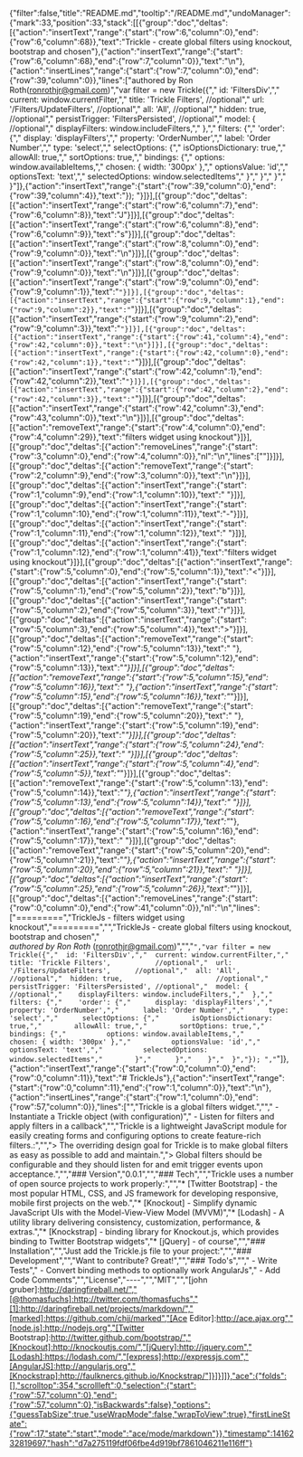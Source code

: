 {"filter":false,"title":"README.md","tooltip":"/README.md","undoManager":{"mark":33,"position":33,"stack":[[{"group":"doc","deltas":[{"action":"insertText","range":{"start":{"row":6,"column":0},"end":{"row":6,"column":68}},"text":"Trickle - create global filters using knockout, bootstrap and chosen"},{"action":"insertText","range":{"start":{"row":6,"column":68},"end":{"row":7,"column":0}},"text":"\n"},{"action":"insertLines","range":{"start":{"row":7,"column":0},"end":{"row":39,"column":0}},"lines":["authored by Ron Roth(ronrothjr@gmail.com)","var filter = new Trickle({","  id: 'FiltersDiv',","  current: window.currentFilter,","  title: 'Trickle Filters',           //optional","  url: '/Filters/UpdateFilters',      //optional","  all: 'All',                         //optional","  hidden: true,                       //optional","  persistTrigger: 'FiltersPersisted', //optional","  model: {                            //optional","    displayFilters: window.includeFilters,","  },","  filters: {","    'order': {","      display: 'displayFilters',","      property: 'OrderNumber',","      label: 'Order Number',","      type: 'select',","      selectOptions: {","        isOptionsDictionary: true,","        allowAll: true,","        sortOptions: true,","        bindings: {","          options: window.availableItems,","          chosen: { width: '300px' },","          optionsValue: 'id',","          optionsText: 'text',","          selectedOptions: window.selectedItems","        }","      }","    }","  }"]},{"action":"insertText","range":{"start":{"row":39,"column":0},"end":{"row":39,"column":4}},"text":"}); "}]}],[{"group":"doc","deltas":[{"action":"insertText","range":{"start":{"row":6,"column":7},"end":{"row":6,"column":8}},"text":"J"}]}],[{"group":"doc","deltas":[{"action":"insertText","range":{"start":{"row":6,"column":8},"end":{"row":6,"column":9}},"text":"s"}]}],[{"group":"doc","deltas":[{"action":"insertText","range":{"start":{"row":8,"column":0},"end":{"row":9,"column":0}},"text":"\n"}]}],[{"group":"doc","deltas":[{"action":"insertText","range":{"start":{"row":8,"column":0},"end":{"row":9,"column":0}},"text":"\n"}]}],[{"group":"doc","deltas":[{"action":"insertText","range":{"start":{"row":9,"column":0},"end":{"row":9,"column":1}},"text":"`"}]}],[{"group":"doc","deltas":[{"action":"insertText","range":{"start":{"row":9,"column":1},"end":{"row":9,"column":2}},"text":"`"}]}],[{"group":"doc","deltas":[{"action":"insertText","range":{"start":{"row":9,"column":2},"end":{"row":9,"column":3}},"text":"`"}]}],[{"group":"doc","deltas":[{"action":"insertText","range":{"start":{"row":41,"column":4},"end":{"row":42,"column":0}},"text":"\n"}]}],[{"group":"doc","deltas":[{"action":"insertText","range":{"start":{"row":42,"column":0},"end":{"row":42,"column":1}},"text":"`"}]}],[{"group":"doc","deltas":[{"action":"insertText","range":{"start":{"row":42,"column":1},"end":{"row":42,"column":2}},"text":"`"}]}],[{"group":"doc","deltas":[{"action":"insertText","range":{"start":{"row":42,"column":2},"end":{"row":42,"column":3}},"text":"`"}]}],[{"group":"doc","deltas":[{"action":"insertText","range":{"start":{"row":42,"column":3},"end":{"row":43,"column":0}},"text":"\n"}]}],[{"group":"doc","deltas":[{"action":"removeText","range":{"start":{"row":4,"column":0},"end":{"row":4,"column":29}},"text":"filters widget using knockout"}]}],[{"group":"doc","deltas":[{"action":"removeLines","range":{"start":{"row":3,"column":0},"end":{"row":4,"column":0}},"nl":"\n","lines":[""]}]}],[{"group":"doc","deltas":[{"action":"removeText","range":{"start":{"row":2,"column":9},"end":{"row":3,"column":0}},"text":"\n"}]}],[{"group":"doc","deltas":[{"action":"insertText","range":{"start":{"row":1,"column":9},"end":{"row":1,"column":10}},"text":" "}]}],[{"group":"doc","deltas":[{"action":"insertText","range":{"start":{"row":1,"column":10},"end":{"row":1,"column":11}},"text":"-"}]}],[{"group":"doc","deltas":[{"action":"insertText","range":{"start":{"row":1,"column":11},"end":{"row":1,"column":12}},"text":" "}]}],[{"group":"doc","deltas":[{"action":"insertText","range":{"start":{"row":1,"column":12},"end":{"row":1,"column":41}},"text":"filters widget using knockout"}]}],[{"group":"doc","deltas":[{"action":"insertText","range":{"start":{"row":5,"column":0},"end":{"row":5,"column":1}},"text":"<"}]}],[{"group":"doc","deltas":[{"action":"insertText","range":{"start":{"row":5,"column":1},"end":{"row":5,"column":2}},"text":"b"}]}],[{"group":"doc","deltas":[{"action":"insertText","range":{"start":{"row":5,"column":2},"end":{"row":5,"column":3}},"text":"r"}]}],[{"group":"doc","deltas":[{"action":"insertText","range":{"start":{"row":5,"column":3},"end":{"row":5,"column":4}},"text":">"}]}],[{"group":"doc","deltas":[{"action":"removeText","range":{"start":{"row":5,"column":12},"end":{"row":5,"column":13}},"text":" "},{"action":"insertText","range":{"start":{"row":5,"column":12},"end":{"row":5,"column":13}},"text":"_"}]}],[{"group":"doc","deltas":[{"action":"removeText","range":{"start":{"row":5,"column":15},"end":{"row":5,"column":16}},"text":" "},{"action":"insertText","range":{"start":{"row":5,"column":15},"end":{"row":5,"column":16}},"text":"_"}]}],[{"group":"doc","deltas":[{"action":"removeText","range":{"start":{"row":5,"column":19},"end":{"row":5,"column":20}},"text":" "},{"action":"insertText","range":{"start":{"row":5,"column":19},"end":{"row":5,"column":20}},"text":"_"}]}],[{"group":"doc","deltas":[{"action":"insertText","range":{"start":{"row":5,"column":24},"end":{"row":5,"column":25}},"text":" "}]}],[{"group":"doc","deltas":[{"action":"insertText","range":{"start":{"row":5,"column":4},"end":{"row":5,"column":5}},"text":"_"}]}],[{"group":"doc","deltas":[{"action":"removeText","range":{"start":{"row":5,"column":13},"end":{"row":5,"column":14}},"text":"_"},{"action":"insertText","range":{"start":{"row":5,"column":13},"end":{"row":5,"column":14}},"text":" "}]}],[{"group":"doc","deltas":[{"action":"removeText","range":{"start":{"row":5,"column":16},"end":{"row":5,"column":17}},"text":"_"},{"action":"insertText","range":{"start":{"row":5,"column":16},"end":{"row":5,"column":17}},"text":" "}]}],[{"group":"doc","deltas":[{"action":"removeText","range":{"start":{"row":5,"column":20},"end":{"row":5,"column":21}},"text":"_"},{"action":"insertText","range":{"start":{"row":5,"column":20},"end":{"row":5,"column":21}},"text":" "}]}],[{"group":"doc","deltas":[{"action":"insertText","range":{"start":{"row":5,"column":25},"end":{"row":5,"column":26}},"text":"_"}]}],[{"group":"doc","deltas":[{"action":"removeLines","range":{"start":{"row":0,"column":0},"end":{"row":41,"column":0}},"nl":"\n","lines":["=========","TrickleJs - filters widget using knockout","=========","","TrickleJs - create global filters using knockout, bootstrap and chosen","<br>_authored by Ron Roth_ (ronrothjr@gmail.com)","","```","var filter = new Trickle({","  id: 'FiltersDiv',","  current: window.currentFilter,","  title: 'Trickle Filters',           //optional","  url: '/Filters/UpdateFilters',      //optional","  all: 'All',                         //optional","  hidden: true,                       //optional","  persistTrigger: 'FiltersPersisted', //optional","  model: {                            //optional","    displayFilters: window.includeFilters,","  },","  filters: {","    'order': {","      display: 'displayFilters',","      property: 'OrderNumber',","      label: 'Order Number',","      type: 'select',","      selectOptions: {","        isOptionsDictionary: true,","        allowAll: true,","        sortOptions: true,","        bindings: {","          options: window.availableItems,","          chosen: { width: '300px' },","          optionsValue: 'id',","          optionsText: 'text',","          selectedOptions: window.selectedItems","        }","      }","    }","  }","}); ","```"]},{"action":"insertText","range":{"start":{"row":0,"column":0},"end":{"row":0,"column":11}},"text":"# TrickleJs"},{"action":"insertText","range":{"start":{"row":0,"column":11},"end":{"row":1,"column":0}},"text":"\n"},{"action":"insertLines","range":{"start":{"row":1,"column":0},"end":{"row":57,"column":0}},"lines":["","Trickle is a global filters widget.","","  - Instantiate a Trickle object (with configuration)","  - Listen for filters and apply filters in a callback","","Trickle is a lightweight JavaScript module for easily creating forms and configuring options to create feature-rich filters.:","","> The overriding design goal for Trickle is to make global filters as easy as possible to add and maintain.","> Global filters should be configurable and they should listen for and emit trigger events upon acceptance.","","### Version","0.0.1","","### Tech","","Trickle uses a number of open source projects to work properly:","","* [Twitter Bootstrap] - the most popular HTML, CSS, and JS framework for developing responsive, mobile first projects on the web.","* [Knockout] - Simplify dynamic JavaScript UIs with the Model-View-View Model (MVVM)","* [Lodash] - A utility library delivering consistency, customization, performance, & extras.","* [Knockstrap] - binding library for Knockout.js, which provides binding to Twitter Bootstrap widgets","* [jQuery] - of course","","### Installation","","Just add the Trickle.js file to your project:","","### Development","","Want to contribute? Great!","","### Todo's",""," - Write Tests"," - Convert binding methods to optionally work AngularJs"," - Add Code Comments","","License","----","","MIT","","[john gruber]:http://daringfireball.net/","[@thomasfuchs]:http://twitter.com/thomasfuchs","[1]:http://daringfireball.net/projects/markdown/","[marked]:https://github.com/chjj/marked","[Ace Editor]:http://ace.ajax.org","[node.js]:http://nodejs.org","[Twitter Bootstrap]:http://twitter.github.com/bootstrap/","[Knockout]:http://knockoutjs.com/","[jQuery]:http://jquery.com","[Lodash]:https://lodash.com/","[express]:http://expressjs.com","[AngularJS]:http://angularjs.org","[Knockstrap]:http://faulknercs.github.io/Knockstrap/"]}]}]]},"ace":{"folds":[],"scrolltop":354,"scrollleft":0,"selection":{"start":{"row":57,"column":0},"end":{"row":57,"column":0},"isBackwards":false},"options":{"guessTabSize":true,"useWrapMode":false,"wrapToView":true},"firstLineState":{"row":17,"state":"start","mode":"ace/mode/markdown"}},"timestamp":1416232819697,"hash":"d7a275119fdf06fbe4d919bf7861046211e116ff"}